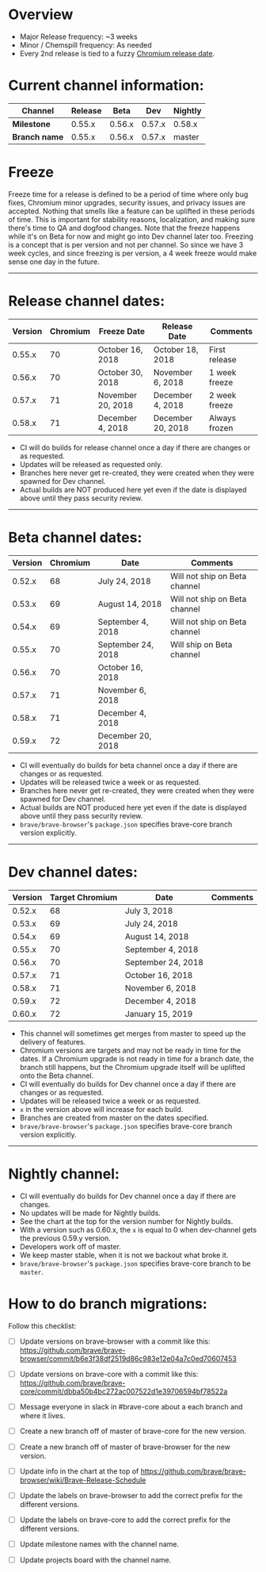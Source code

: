 # Overview 

- Major Release frequency: ~3 weeks
- Minor / Chemspill frequency: As needed 
- Every 2nd release is tied to a fuzzy [Chromium release date](https://www.chromium.org/developers/calendar).


# Current channel information:

| **Channel**     | Release |  Beta  | Dev       | Nightly|
| ----------------| ------- | ------ | --------- | ------ |
| **Milestone**   | 0.55.x  | 0.56.x | 0.57.x    | 0.58.x |
| **Branch name** | 0.55.x  | 0.56.x | 0.57.x    | master |


# Freeze

Freeze time for a release is defined to be a period of time where only bug fixes, Chromium minor upgrades, security issues, and privacy issues are accepted. Nothing that smells like a feature can be uplifted in these periods of time.  This is important for stability reasons, localization, and making sure there's time to QA and dogfood changes.  Note that the freeze happens while it's on Beta for now and might go into Dev channel later too.  Freezing is a concept that is per version and not per channel.  So since we have 3 week cycles, and since freezing is per version, a 4 week freeze would make sense one day in the future.

---

# Release channel dates:

| Version | Chromium | Freeze Date        | Release Date        | Comments      |
| ------- | ---------|--------------------|---------------------|---------------|
| 0.55.x  |    70    | October 16, 2018   | October 18, 2018    | First release |
| 0.56.x  |    70    | October 30, 2018   | November 6, 2018    | 1 week freeze |
| 0.57.x  |    71    | November 20, 2018  | December 4, 2018    | 2 week freeze |
| 0.58.x  |    71    | December 4, 2018   | December 20, 2018   | Always frozen |

- CI will do builds for release channel once a day if there are changes or as requested.
- Updates will be released as requested only.
- Branches here never get re-created, they were created when they were spawned for Dev channel.
- Actual builds are NOT produced here yet even if the date is displayed above until they pass security review.

---

# Beta channel dates:

| Version | Chromium | Date               | Comments                                  |
| ------- | ---------|--------------------|-------------------------------------------|
| 0.52.x  |    68    | July 24, 2018      | Will not ship on Beta channel
| 0.53.x  |    69    | August 14, 2018    | Will not ship on Beta channel
| 0.54.x  |    69    | September 4, 2018  | Will not ship on Beta channel
| 0.55.x  |    70    | September 24, 2018 | Will ship on Beta channel
| 0.56.x  |    70    | October 16, 2018   |
| 0.57.x  |    71    | November 6, 2018   |
| 0.58.x  |    71    | December 4, 2018   |
| 0.59.x  |    72    | December 20, 2018  |
 
- CI will eventually do builds for beta channel once a day if there are changes or as requested.
- Updates will be released twice a week or as requested.
- Branches here never get re-created, they were created when they were spawned for Dev channel.
- Actual builds are NOT produced here yet even if the date is displayed above until they pass security review.
- `brave/brave-browser`'s `package.json` specifies brave-core branch version explicitly.

---

# Dev channel dates:

| Version | Target Chromium | Date               | Comments                                  |
| ------- | ----------------|--------------------|-------------------------------------------|
| 0.52.x  |    68           | July 3, 2018       |
| 0.53.x  |    69           | July 24, 2018      |
| 0.54.x  |    69           | August 14, 2018    |
| 0.55.x  |    70           | September 4, 2018  | 
| 0.56.x  |    70           | September 24, 2018 |
| 0.57.x  |    71           | October 16, 2018   |
| 0.58.x  |    71           | November 6, 2018   |
| 0.59.x  |    72           | December 4, 2018   |
| 0.60.x  |    72           | January 15, 2019   |

- This channel will sometimes get merges from master to speed up the delivery of features. 
- Chromium versions are targets and may not be ready in time for the dates.  If a Chromium upgrade is not ready in time for a branch date, the branch still happens,  but the Chromium upgrade itself will be uplifted onto the Beta channel.
- CI will eventually do builds for Dev channel once a day if there are changes or as requested.
- Updates will be released twice a week or as requested.
- `x` in the version above will increase for each build.
- Branches are created from master on the dates specified.
- `brave/brave-browser`'s `package.json` specifies brave-core branch version explicitly.

---

# Nightly channel:

- CI will eventually do builds for Dev channel once a day if there are changes.
- No updates will be made for Nightly builds.
- See the chart at the top for the version number for Nightly builds.
- With a version such as 0.60.x, the `x` is equal to 0 when dev-channel gets the previous 0.59.y version.
- Developers work off of master.
- We keep master stable, when it is not we backout what broke it.
- `brave/brave-browser`'s `package.json` specifies brave-core branch to be `master`.


# How to do branch migrations:

Follow this checklist:

- [ ] Update versions on brave-browser with a commit like this: https://github.com/brave/brave-browser/commit/b6e3f38df2519d86c983e12e04a7c0ed70607453
- [ ] Update versions on brave-core with a commit like this: https://github.com/brave/brave-core/commit/dbba50b4bc272ac007522d1e39706594bf78522a
- [ ] Message everyone in slack in #brave-core about a each branch and where it lives.
- [ ] Create a new branch off of master of brave-core for the new version.
- [ ] Create a new branch off of master of brave-browser for the new version.
- [ ] Update info in the chart at the top of https://github.com/brave/brave-browser/wiki/Brave-Release-Schedule 
- [ ] Update the labels on brave-browser to add the correct prefix for the different versions.
- [ ] Update the labels on brave-core to add the correct prefix for the different versions.
- [ ] Update milestone names with the channel name.
- [ ] Update projects board with the channel name.


